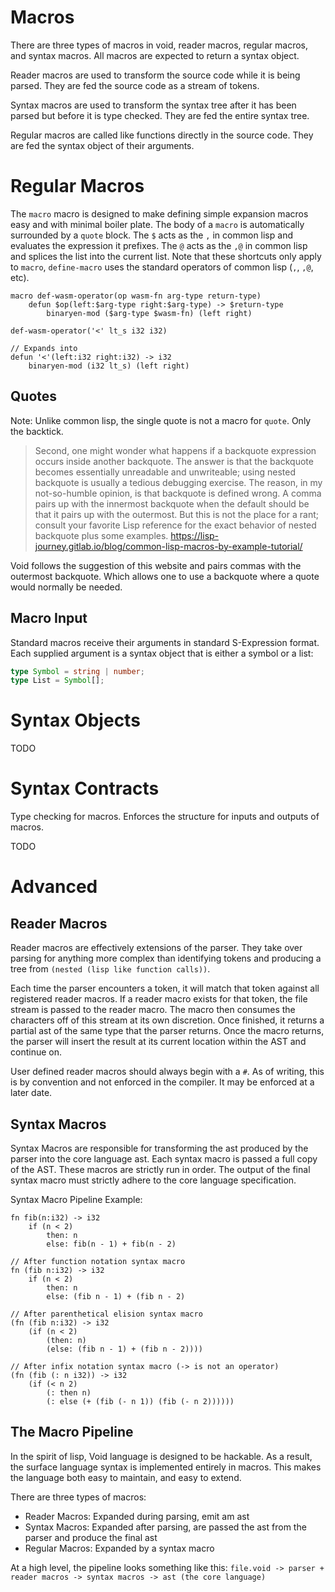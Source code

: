 # Macros

There are three types of macros in void, reader macros, regular macros, and
syntax macros. All macros are expected to return a syntax object.

Reader macros are used to transform the source code while it is being parsed.
They are fed the source code as a stream of tokens.

Syntax macros are used to transform the syntax tree after it has been parsed but
before it is type checked. They are fed the entire syntax tree.

Regular macros are called like functions directly in the source code. They are
fed the syntax object of their arguments.

# Regular Macros

The `macro` macro is designed to make defining simple expansion macros easy and
with minimal boiler plate. The body of a `macro` is automatically surrounded by
a `quote` block. The `$` acts as the `,` in common lisp and evaluates the
expression it prefixes. The `@` acts as the `,@` in common lisp and splices the
list into the current list. Note that these shortcuts only apply to `macro`,
`define-macro` uses the standard operators of common lisp (`,`, `,@`, etc).

```void
macro def-wasm-operator(op wasm-fn arg-type return-type)
	defun $op(left:$arg-type right:$arg-type) -> $return-type
		binaryen-mod ($arg-type $wasm-fn) (left right)

def-wasm-operator('<' lt_s i32 i32)

// Expands into
defun '<'(left:i32 right:i32) -> i32
	binaryen-mod (i32 lt_s) (left right)
```

## Quotes

Note: Unlike common lisp, the single quote is not a macro for `quote`. Only the
backtick.

> Second, one might wonder what happens if a backquote expression occurs inside
> another backquote. The answer is that the backquote becomes essentially
> unreadable and unwriteable; using nested backquote is usually a tedious
> debugging exercise. The reason, in my not-so-humble opinion, is that backquote
> is defined wrong. A comma pairs up with the innermost backquote when the
> default should be that it pairs up with the outermost. But this is not the
> place for a rant; consult your favorite Lisp reference for the exact behavior
> of nested backquote plus some examples.
> https://lisp-journey.gitlab.io/blog/common-lisp-macros-by-example-tutorial/

Void follows the suggestion of this website and pairs commas with the outermost
backquote. Which allows one to use a backquote where a quote would normally be
needed.

## Macro Input

Standard macros receive their arguments in standard S-Expression format. Each supplied argument
is a syntax object that is either a symbol or a list:

```ts
type Symbol = string | number;
type List = Symbol[];
```

# Syntax Objects

TODO

# Syntax Contracts

Type checking for macros. Enforces the structure for inputs and outputs of
macros.

TODO

# Advanced

## Reader Macros

Reader macros are effectively extensions of the parser. They take over parsing
for anything more complex than identifying tokens and producing a tree from
`(nested (lisp like function calls))`.

Each time the parser encounters a token, it will match that token against all
registered reader macros. If a reader macro exists for that token, the file
stream is passed to the reader macro. The macro then consumes the characters off
of this stream at its own discretion. Once finished, it returns a partial ast of
the same type that the parser returns. Once the macro returns, the parser will
insert the result at its current location within the AST and continue on.

User defined reader macros should always begin with a `#`. As of writing, this
is by convention and not enforced in the compiler. It may be enforced at a later
date.

## Syntax Macros

Syntax Macros are responsible for transforming the ast produced by the parser
into the core language ast. Each syntax macro is passed a full copy of the AST.
These macros are strictly run in order. The output of the final syntax macro
must strictly adhere to the core language specification.

Syntax Macro Pipeline Example:

```void
fn fib(n:i32) -> i32
	if (n < 2)
		then: n
		else: fib(n - 1) + fib(n - 2)

// After function notation syntax macro
fn (fib n:i32) -> i32
	if (n < 2)
		then: n
		else: (fib n - 1) + (fib n - 2)

// After parenthetical elision syntax macro
(fn (fib n:i32) -> i32
	(if (n < 2)
		(then: n)
		(else: (fib n - 1) + (fib n - 2))))

// After infix notation syntax macro (-> is not an operator)
(fn (fib (: n i32)) -> i32
	(if (< n 2)
		(: then n)
		(: else (+ (fib (- n 1)) (fib (- n 2))))))
```

## The Macro Pipeline

In the spirit of lisp, Void language is designed to be hackable. As a result,
the surface language syntax is implemented entirely in macros. This makes the
language both easy to maintain, and easy to extend.

There are three types of macros:

-   Reader Macros: Expanded during parsing, emit am ast
-   Syntax Macros: Expanded after parsing, are passed the ast from the parser
    and produce the final ast
-   Regular Macros: Expanded by a syntax macro

At a high level, the pipeline looks something like this: `file.void -> parser +
reader macros -> syntax macros -> ast (the core language)`
